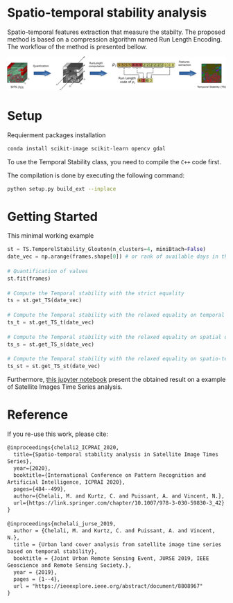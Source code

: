 # Spatio-temporal stability analysis
Spatio-temporal features extraction that measure the stabilty. The proposed method is based on a compression algorithm named Run Length Encoding. The workflow of the method is presented bellow.

![Temporal Stability Workflow](TemporalStability.png)

# Setup
Requierment packages installation
```bash
conda install scikit-image scikit-learn opencv gdal
```
To use the Temporal Stability class, you need to compile the ``C++`` code first. 

The compilation is done by executing the following command:

```bash
python setup.py build_ext --inplace
```

# Getting Started

This minimal working example

```python
st = TS.TemporelStability_Glouton(n_clusters=4, miniBtach=False)
date_vec = np.arange(frames.shape[0]) # or rank of available days in the year

# Quantification of values
st.fit(frames)

# Compute the Temporal stability with the strict equality
ts = st.get_TS(date_vec)

# Compute the Temporal stability with the relaxed equality on temporal domain
ts_t = st.get_TS_t(date_vec)

# Compute the Temporal stability with the relaxed equality on spatial domain
ts_s = st.get_TS_s(date_vec)

# Compute the Temporal stability with the relaxed equality on spatio-temporal domain
ts_st = st.get_TS_st(date_vec)
```

Furthermore, [this jupyter notebook](example.ipynb) present the obtained result on a example of Satellite Images Time Series analysis.


# Reference
If you re-use this work, please cite:

```
@inproceedings{chelali2_ICPRAI_2020,
  title={Spatio-temporal stability analysis in Satellite Image Times Series},
  year={2020},
  booktitle={International Conference on Pattern Recognition and Artificial Intelligence, ICPRAI 2020},
  pages={484--499},
  author={Chelali, M. and Kurtz, C. and Puissant, A. and Vincent, N.},
  url={https://link.springer.com/chapter/10.1007/978-3-030-59830-3_42}
}

@inproceedings{mchelali_jurse_2019,
  author = {Chelali, M. and Kurtz, C. and Puissant, A. and Vincent, N.},
  title = {Urban land cover analysis from satellite image time series based on temporal stability},
  booktitle = {Joint Urban Remote Sensing Event, JURSE 2019, IEEE Geoscience and Remote Sensing Society.},
  year = {2019},
  pages = {1--4},
  url = "https://ieeexplore.ieee.org/abstract/document/8808967"
}
```
